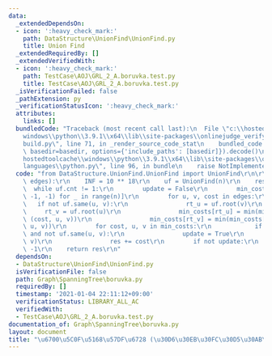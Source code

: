 ```yaml
---
data:
  _extendedDependsOn:
  - icon: ':heavy_check_mark:'
    path: DataStructure\UnionFind\UnionFind.py
    title: Union Find
  _extendedRequiredBy: []
  _extendedVerifiedWith:
  - icon: ':heavy_check_mark:'
    path: TestCase\AOJ\GRL_2_A.boruvka.test.py
    title: TestCase\AOJ\GRL_2_A.boruvka.test.py
  _isVerificationFailed: false
  _pathExtension: py
  _verificationStatusIcon: ':heavy_check_mark:'
  attributes:
    links: []
  bundledCode: "Traceback (most recent call last):\n  File \"c:\\hostedtoolcache\\\
    windows\\python\\3.9.1\\x64\\lib\\site-packages\\onlinejudge_verify\\documentation\\\
    build.py\", line 71, in _render_source_code_stat\n    bundled_code = language.bundle(stat.path,\
    \ basedir=basedir, options={'include_paths': [basedir]}).decode()\n  File \"c:\\\
    hostedtoolcache\\windows\\python\\3.9.1\\x64\\lib\\site-packages\\onlinejudge_verify\\\
    languages\\python.py\", line 96, in bundle\n    raise NotImplementedError\nNotImplementedError\n"
  code: "from DataStructure.UnionFind.UnionFind import UnionFind\r\n\r\n\r\ndef boruvka(n,\
    \ edges):\r\n    INF = 10 ** 18\r\n    uf = UnionFind(n)\r\n    res = 0\r\n  \
    \  while uf.cnt != 1:\r\n        update = False\r\n        min_costs = [(INF,\
    \ -1, -1) for _ in range(n)]\r\n        for u, v, cost in edges:\r\n         \
    \   if not uf.same(u, v):\r\n                rt_u = uf.root(v)\r\n           \
    \     rt_v = uf.root(u)\r\n                min_costs[rt_u] = min(min_costs[rt_u],\
    \ (cost, u, v))\r\n                min_costs[rt_v] = min(min_costs[rt_v], (cost,\
    \ u, v))\r\n        for cost, u, v in min_costs:\r\n            if cost != INF\
    \ and not uf.same(u, v):\r\n                update = True\r\n                uf.merge(u,\
    \ v)\r\n                res += cost\r\n        if not update:\r\n            return\
    \ -1\r\n    return res\r\n"
  dependsOn:
  - DataStructure\UnionFind\UnionFind.py
  isVerificationFile: false
  path: Graph\SpanningTree\boruvka.py
  requiredBy: []
  timestamp: '2021-01-04 22:11:12+09:00'
  verificationStatus: LIBRARY_ALL_AC
  verifiedWith:
  - TestCase\AOJ\GRL_2_A.boruvka.test.py
documentation_of: Graph\SpanningTree\boruvka.py
layout: document
title: "\u6700\u5C0F\u5168\u57DF\u6728 (\u30D6\u30EB\u30FC\u30D5\u30AB\u6CD5)"
---
```

